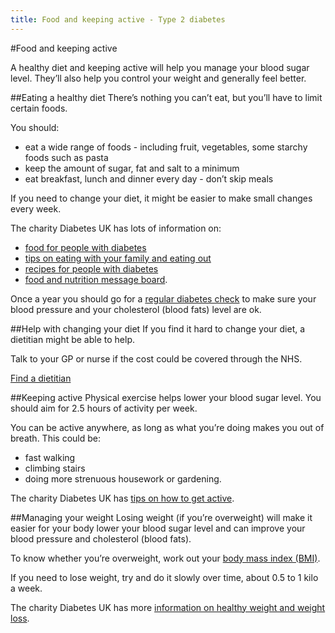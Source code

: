 ```yaml
---
title: Food and keeping active - Type 2 diabetes
---
```


#Food and keeping active

A healthy diet and keeping active will help you manage your blood sugar level. They’ll also help you control your weight and generally feel better.

##Eating a healthy diet
There’s nothing you can’t eat, but you’ll have to limit certain foods.

You should:

- eat a wide range of foods - including fruit, vegetables, some starchy foods such as pasta
- keep the amount of sugar, fat and salt to a minimum
- eat breakfast, lunch and dinner every day - don’t skip meals

If you need to change your diet, it might be easier to make small changes every week.

The charity Diabetes UK has lots of  information on:

- [food for people with diabetes](https://www.diabetes.org.uk/Guide-to-diabetes/Enjoy-food/Food-and-diabetes/What-is-a-healthy-balanced-diet/)
- [tips on eating with your family and eating out](https://www.diabetes.org.uk/Guide-to-diabetes/Enjoy-food/Eating-with-diabetes/)
- [recipes for people with diabetes](https://www.diabetes.org.uk/Guide-to-diabetes/Enjoy-food/Cooking-for-people-with-diabetes/)
- [food and nutrition message board](http://www.diabetes.co.uk/forum/category/food-nutrition-and-recipes.3/).

<div class="callout-box">
  <p>
    Once a year you should go for a <a href="/type-2-diabetes/going-for-regular-diabetes-check-ups">regular diabetes check</a> to make sure your blood pressure and your cholesterol (blood fats) level are ok.
  </p>
</div>

##Help with changing your diet
If you find it hard to change your diet, a dietitian might be able to help.

Talk to your GP or nurse if the cost could be covered through the NHS.

[Find a dietitian](http://www.freelancedietitians.org/)

##Keeping active
Physical exercise helps lower your blood sugar level. You should aim for 2.5 hours of activity per week.

You can be active anywhere, as long as what you’re doing makes you out of breath. This could be:

- fast walking
- climbing stairs
- doing more strenuous housework or gardening.

The charity Diabetes UK has [tips on how to get active](https://www.diabetes.org.uk/Guide-to-diabetes/Managing-your-diabetes/Exercise/).

##Managing your weight
Losing weight (if you’re overweight) will make it easier for your body lower your blood sugar level  and can improve your blood pressure and cholesterol (blood fats).

To know whether you’re overweight, work out your [body mass index (BMI)](http://www.nhs.uk/Tools/Pages/Healthyweightcalculator.aspx).

If you need to lose weight, try and do it slowly over time, about 0.5 to 1 kilo a week.

The charity Diabetes UK has more [information on healthy weight and weight loss](https://www.diabetes.org.uk/Guide-to-diabetes/Enjoy-food/Food-and-diabetes/Whats-your-healthy-weight/).
